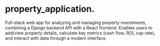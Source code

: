 # property_application.
Full-stack web app for analyzing and managing property investments, combining a Django backend API with a React frontend. Enables users to add/view property details, calculate key metrics (cash flow, ROI, cap rate), and interact with data through a modern interface.
